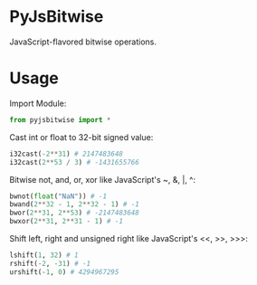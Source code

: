 # PyJsBitwise
JavaScript-flavored bitwise operations.

# Usage
Import Module:
```python
from pyjsbitwise import *
```

Cast int or float to 32-bit signed value:
```python
i32cast(-2**31) # 2147483648
i32cast(2**53 / 3) # -1431655766
```

Bitwise not, and, or, xor like JavaScript's ~, &, |, ^:
```python
bwnot(float("NaN")) # -1
bwand(2**32 - 1, 2**32 - 1) # -1
bwor(2**31, 2**53) # -2147483648
bwxor(2**31, 2**31 - 1) # -1
```

Shift left, right and unsigned right like JavaScript's <<, >>, >>>:
```python
lshift(1, 32) # 1
rshift(-2, -31) # -1
urshift(-1, 0) # 4294967295
```
